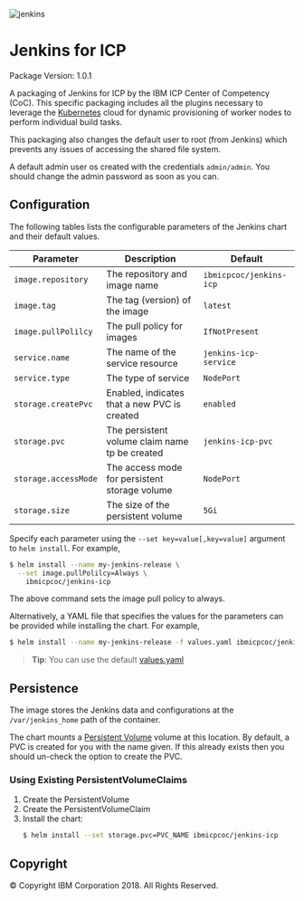 ![jenkins](https://ibm-icp-coc.github.io/charts/repo/stable/jenkins.png "Jenkins logo")
# Jenkins for ICP

Package Version: 1.0.1

A packaging of Jenkins for ICP by the IBM ICP Center of Competency (CoC).  This specific packaging includes all the plugins necessary to leverage the [Kubernetes](https://wiki.jenkins.io/display/JENKINS/Kubernetes+Plugin) cloud for dynamic provisioning of worker nodes to perform individual build tasks.

This packaging also changes the default user to root (from Jenkins) which prevents any issues of accessing the shared file system.

A default admin user os created with the credentials `admin/admin`.  You should change the admin password as soon as you can.
  
## Configuration

The following tables lists the configurable parameters of the Jenkins chart and their default values.

|         Parameter          |                       Description                       |           Default            |
|----------------------------|---------------------------------------------------------|------------------------------|
| `image.repository`         | The repository and image name                           | `ibmicpcoc/jenkins-icp`      |
| `image.tag`                | The tag (version) of the image                          | `latest`                     |
| `image.pullPolilcy`        | The pull policy for images                              | `IfNotPresent`               |
| `service.name`             | The name of the service resource                        | `jenkins-icp-service`        |
| `service.type`             | The type of service                                     | `NodePort`                   |
| `storage.createPvc`        | Enabled, indicates that a new PVC is created            | `enabled`                    |
| `storage.pvc`              | The persistent volume claim name tp be created          | `jenkins-icp-pvc`            |
| `storage.accessMode`       | The access mode for persistent storage volume           | `NodePort`                   |
| `storage.size`             | The size of the persistent volume                       | `5Gi`                        |

Specify each parameter using the `--set key=value[,key=value]` argument to `helm install`. For example,

```bash
$ helm install --name my-jenkins-release \
  --set image.pullPolilcy=Always \
    ibmicpcoc/jenkins-icp
```

The above command sets the image pull policy to always.

Alternatively, a YAML file that specifies the values for the parameters can be provided while installing the chart. For example,

```bash
$ helm install --name my-jenkins-release -f values.yaml ibmicpcoc/jenkins-icp
```

> **Tip**: You can use the default [values.yaml](values.yaml)

## Persistence

The image stores the Jenkins data and configurations at the `/var/jenkins_home` path of the container.

The chart mounts a [Persistent Volume](kubernetes.io/docs/user-guide/persistent-volumes/) volume at this location. By default, 
a PVC is created for you with the name given.  If this already exists then you should un-check the option to create the PVC.

### Using Existing PersistentVolumeClaims

1. Create the PersistentVolume
2. Create the PersistentVolumeClaim
3. Install the chart:
    ```bash
    $ helm install --set storage.pvc=PVC_NAME ibmicpcoc/jenkins-icp
    ```

## Copyright
© Copyright IBM Corporation 2018. All Rights Reserved.